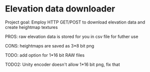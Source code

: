 # Elevation data downloader
Project goal: Employ HTTP GET/POST to download elevation data and create heightmap textures

PROS: raw elevation data is stored for you in csv file for futher use

CONS: heightmaps are saved as 3*8 bit png


TODO: add option for 1*16 bit RAW files

TODO2: Unity encoder doesn't allow 1*16 bit png, fix that
